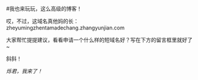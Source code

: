 #我也来玩玩，这么高级的博客！

哎，不过，这域名真他妈的长：zheyumingzhentamadechang.zhangyunjian.com

大家帮忙提提建议，看看申请一个什么样的短域名好？写在下方的留言框里就好了~

斜斜！

*烁君，我来了！*
